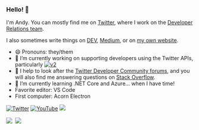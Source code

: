 ### Hello! 👋

I'm Andy. You can mostly find me on [Twitter](https://twitter.com/fncarneiro), where I work on the [Developer Relations team](https://twitter.com/twitterdev).

I also sometimes write things on [DEV](https://dev.to/andypiper), [Medium](https://andypiper.medium.com), or on [my own website](https://andypiper.co.uk).

- 😄 Pronouns: they/them
- 🔭 I’m currently working on supporting developers using the Twitter APIs, particularly [![v2](https://img.shields.io/endpoint?url=https%3A%2F%2Ftwbadges.glitch.me%2Fbadges%2Fv2)](https://developer.twitter.com/en/docs/twitter-api)
- 💬 I help to look after the [Twitter Developer Community forums](https://twittercommunity.com), and you will also find me answering questions on [Stack Overflow](https://stackoverflow.com/users/262478/andy-piper).
- 🌱 I’m currently learning .NET Core and Azure... when I have time!
- Favorite editor: VS Code 
- First computer: Acorn Electron


[![Twitter](https://img.shields.io/badge/fncarneiro%20-%231DA1F2.svg?&style=flat-square&logo=Twitter&logoColor=white)](https://twitter.com/fncarneiro) [![YouTube](https://img.shields.io/badge/fncarneiro%20-%23FF0000.svg?&style=flat-square&logo=YouTube&logoColor=white)](https://youtube.com/fncarneiro) <img src="https://img.shields.io/badge/LostRinkitink%20-%23107C10.svg?&style=flat-square&logo=Xbox&logoColor=white"/> 

<div><img align="center" src="https://github-readme-stats.vercel.app/api/top-langs/?username=fncarneiro&layout=compact" />&nbsp;&nbsp;<img align="center" src="https://github-readme-stats.vercel.app/api?username=v&count_private=true&show_icons=true&theme=default&hide_rank=true&disable_animations=true&custom_title=Stats" /></div>
